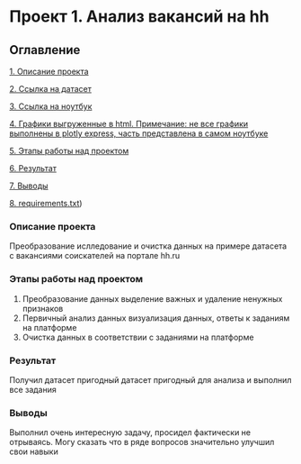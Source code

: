 #  Проект 1. Анализ вакансий на hh

## Оглавление
[1. Описание проекта](https://github.com/iampeterpanda/sf_data_science/tree/main/Project_1_%D0%B0%D0%BD%D0%B0%D0%BB%D0%B8%D0%B7_%D0%B2%D0%B0%D0%BA%D0%B0%D0%BD%D1%81%D0%B8%D0%B9_hh#%D0%BE%D0%BF%D0%B8%D1%81%D0%B0%D0%BD%D0%B8%D0%B5-%D0%BF%D1%80%D0%BE%D0%B5%D0%BA%D1%82%D0%B0)

[2. Ссылка на датасет](https://drive.google.com/open?id=1O1IydYmCWExM20ptFcO-6cgsEci6-Ik4&authuser=tukovskijp%40gmail.com&usp=drive_fs)

[3. Ссылка на ноутбук](https://github.com/iampeterpanda/sf_data_science/blob/main/Project_1_%D0%B0%D0%BD%D0%B0%D0%BB%D0%B8%D0%B7_%D0%B2%D0%B0%D0%BA%D0%B0%D0%BD%D1%81%D0%B8%D0%B9_hh/%D0%9D%D0%BE%D1%83%D1%82%D0%B1%D1%83%D0%BA-%D1%88%D0%B0%D0%B1%D0%BB%D0%BE%D0%BD%20Project%201.ipynb)

[4. Графики выгруженные в html. Примечание: не все графики выполнены в plotly express, часть представлена в самом ноутбуке](https://github.com/iampeterpanda/sf_data_science/tree/main/Project_1_%D0%B0%D0%BD%D0%B0%D0%BB%D0%B8%D0%B7_%D0%B2%D0%B0%D0%BA%D0%B0%D0%BD%D1%81%D0%B8%D0%B9_hh/charts)

[5. Этапы работы над проектом](https://github.com/iampeterpanda/sf_data_science/tree/main/Project_1_%D0%B0%D0%BD%D0%B0%D0%BB%D0%B8%D0%B7_%D0%B2%D0%B0%D0%BA%D0%B0%D0%BD%D1%81%D0%B8%D0%B9_hh#%D1%8D%D1%82%D0%B0%D0%BF%D1%8B-%D1%80%D0%B0%D0%B1%D0%BE%D1%82%D1%8B-%D0%BD%D0%B0%D0%B4-%D0%BF%D1%80%D0%BE%D0%B5%D0%BA%D1%82%D0%BE%D0%BC)

[6. Результат](https://github.com/iampeterpanda/sf_data_science/tree/main/Project_1_%D0%B0%D0%BD%D0%B0%D0%BB%D0%B8%D0%B7_%D0%B2%D0%B0%D0%BA%D0%B0%D0%BD%D1%81%D0%B8%D0%B9_hh#%D1%80%D0%B5%D0%B7%D1%83%D0%BB%D1%8C%D1%82%D0%B0%D1%82)

[7. Выводы](https://github.com/iampeterpanda/sf_data_science/tree/main/Project_1_%D0%B0%D0%BD%D0%B0%D0%BB%D0%B8%D0%B7_%D0%B2%D0%B0%D0%BA%D0%B0%D0%BD%D1%81%D0%B8%D0%B9_hh#%D0%B2%D1%8B%D0%B2%D0%BE%D0%B4%D1%8B)

[8. requirements.txt]())

### Описание проекта
Преобразование ислледование и очистка данных на примере датасета с вакансиями соискателей на портале hh.ru

### Этапы работы над проектом
1. Преобразование данных выделение важных и удаление ненужных признаков
2. Первичный анализ данных визуализация данных, ответы к заданиям на платформе
3. Очистка данных в соответствии с заданиями на платформе

### Результат
Получил датасет пригодный датасет пригодный для анализа и выполнил все задания

### Выводы
Выполнил очень интересную задачу, просидел фактически не отрываясь. Могу сказать что в ряде вопросов значительно улучшил свои навыки 


